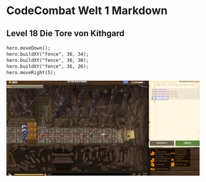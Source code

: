 # CodeCombat Welt 1 Markdown
## Level 18 Die Tore von Kithgard
```
hero.moveDown();
hero.buildXY("fence", 36, 34);
hero.buildXY("fence", 36, 30);
hero.buildXY("fence", 36, 26);
hero.moveRight(5);
```
![Alt text](image-20.png)